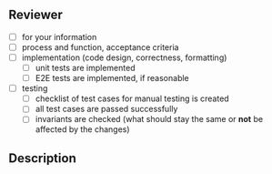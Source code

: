 <!-- This template is managed by Pulumi!

## Pre-flight checklist

- [ ] reviewed own code
- [ ] tests are green
- [ ] linter is happy
-->

## Reviewer

- [ ] for your information
- [ ] process and function, acceptance criteria
- [ ] implementation (code design, correctness, formatting)
  - [ ] unit tests are implemented
  - [ ] E2E tests are implemented, if reasonable
- [ ] testing
  - [ ] checklist of test cases for manual testing is created
  - [ ] all test cases are passed successfully
  - [ ] invariants are checked (what should stay the same or **not** be affected by the changes)

## Description

<!-- Describe your changes -->
